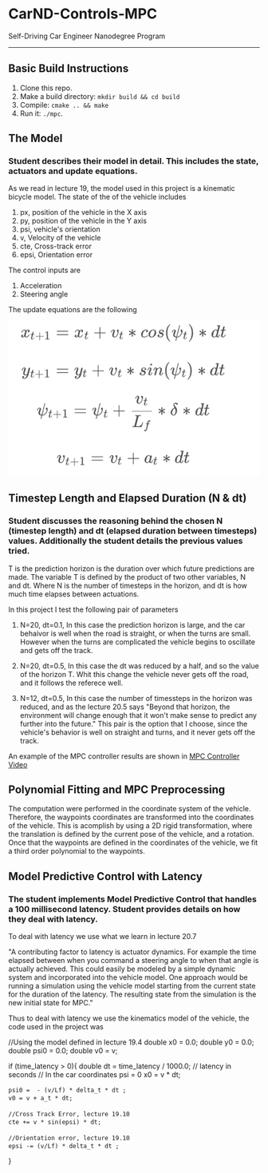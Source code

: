 # CarND-Controls-MPC
Self-Driving Car Engineer Nanodegree Program

---

## Basic Build Instructions

1. Clone this repo.
2. Make a build directory: `mkdir build && cd build`
3. Compile: `cmake .. && make`
4. Run it: `./mpc`.


[UpdateEqs]: ./update_eqs.png "Update Equations"

## The Model
### Student describes their model in detail. This includes the state, actuators and update equations.

As we read in lecture 19, the model used in this project is a kinematic bicycle model. The state of the of the vehicle includes 

1. px, position of the vehicle in the X axis
2. py, position of the vehicle in the Y axis
3. psi, vehicle's orientation
4. v, Velocity of the vehicle
5. cte, Cross-track error
6. epsi,  Orientation error

The control inputs are

1. Acceleration
2. Steering angle


The update equations are the following

![alt text][UpdateEqs]



## Timestep Length and Elapsed Duration (N & dt)

### Student discusses the reasoning behind the chosen N (timestep length) and dt (elapsed duration between timesteps) values. Additionally the student details the previous values tried.

T is the prediction horizon is the duration over which future predictions are made. The variable T is defined by the product of two other variables, N and dt.
Where N is the number of timesteps in the horizon, and dt is how much time elapses between actuations. 

In this project I test the following pair of parameters 

1. N=20, dt=0.1, 
In this case the prediction horizon is large, and the car behaivor is well when the road is straight, or when the turns are small. However when the turns are complicated the vehicle begins to oscillate and gets off the track.

2. N=20, dt=0.5,
In this case the dt was reduced by a half, and so the value of the horizon T. Whit this change the vehicle never gets off the road, and it follows the referece well.

3. N=12, dt=0.5,
In this case the number of timessteps in the horizon was reduced, and as the lecture 20.5 says "Beyond that horizon, the environment will change enough that it won't make sense to predict any further into the future." This pair is the option that I choose, since the vehicle's behavior is well on straight and turns, and it never gets off the track.

An example of the MPC controller results are shown in [MPC Controller Video](
https://www.dropbox.com/s/151ehq14vydlnys/mpc.mov?dl=0)

## Polynomial Fitting and MPC Preprocessing


The computation were performed in the coordinate system of the vehicle. Therefore, the waypoints coordinates are transformed into the coordinates of the vehicle. This is acomplish by using a 2D rigid transformation, where the translation is defined by the current pose of the vehicle, and a rotation. Once that the waypoints are defined in the coordinates of the vehicle, we fit a third order polynomial to the waypoints. 


## Model Predictive Control with Latency

### The student implements Model Predictive Control that handles a 100 millisecond latency. Student provides details on how they deal with latency.

To deal with latency we use what we learn in lecture 20.7

"A contributing factor to latency is actuator dynamics. For example the time elapsed between when you command a steering angle to when that angle is actually achieved. This could easily be modeled by a simple dynamic system and incorporated into the vehicle model. One approach would be running a simulation using the vehicle model starting from the current state for the duration of the latency. The resulting state from the simulation is the new initial state for MPC."

Thus to deal with latency we use the kinematics model of the vehicle, the code used in the project was 


//Using the model defined in lecture 19.4
double x0 = 0.0;
double y0 = 0.0;
double psi0 = 0.0;
double v0 = v;

if (time_latency > 0){
    double dt = time_latency / 1000.0; // latency in seconds
    // In the car coordinates psi = 0
    x0 = v * dt;
    
    psi0 =  - (v/Lf) * delta_t * dt ;
    v0 = v + a_t * dt;
    
    //Cross Track Error, lecture 19.10
    cte += v * sin(epsi) * dt;
    
    //Orientation error, lecture 19.10
    epsi -= (v/Lf) * delta_t * dt ;
}

